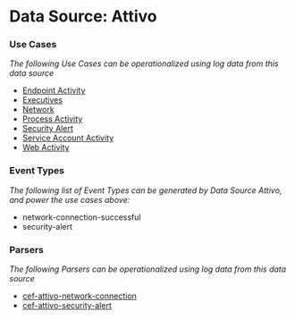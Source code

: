 Data Source: Attivo
===================

### Use Cases

_The following Use Cases can be operationalized using log data from this data source_

* [Endpoint Activity](usecase_endpoint_activity.md)
* [Executives](usecase_executives.md)
* [Network](usecase_network.md)
* [Process Activity](usecase_process_activity.md)
* [Security Alert](usecase_security_alert.md)
* [Service Account Activity](usecase_service_account_activity.md)
* [Web Activity](usecase_web_activity.md)


### Event Types

_The following list of Event Types can be generated by Data Source Attivo, and power the use cases above:_

- network-connection-successful
- security-alert


### Parsers

_The following Parsers can be operationalized using log data from this data source_

* [cef-attivo-network-connection](parserContent_cef-attivo-network-connection.md)
* [cef-attivo-security-alert](parserContent_cef-attivo-security-alert.md)
